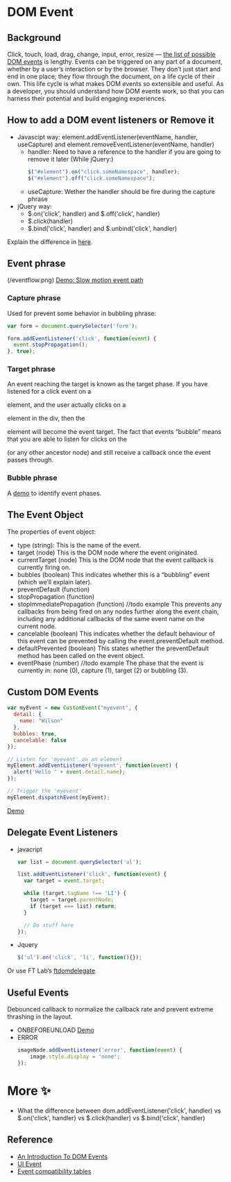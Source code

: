 # DOM Event

## Background
Click, touch, load, drag, change, input, error, resize — [the list of possible DOM events](https://developer.mozilla.org/en-US/docs/Web/API/Event) is lengthy. Events can be triggered on any part of a document, whether by a user’s interaction or by the browser. They don’t just start and end in one place; they flow through the document, on a life cycle of their own. This life cycle is what makes DOM events so extensible and useful. As a developer, you should understand how DOM events work, so that you can harness their potential and build engaging experiences.

## How to add a DOM event listeners or Remove it
* Javascipt way: element.addEventListener(eventName, handler, useCapture) and element.removeEventListener(eventName, handler)
  * handler: Need to have a reference to the handler if you are going to remove it later (While jQuery:)
    ```javascript
    $("#element").on("click.someNamespace", handler);
    $("#element").off("click.someNamespace");
    ```
  * useCapture: Wether the handler should be fire during the capture phrase
* jQuery way:
  * $.on('click', handler) and $.off('click', handler)
  * $.click(handler)
  * $.bind('click', handler) and $.unbind('click', handler)
  
Explain the difference in [here](https://github.com/CristinaWang/DOMEvent/blob/master/Multiple-ways-to-listen-event.md).

## Event phrase
(/eventflow.png)
[Demo: Slow motion event path](http://jsbin.com/exezex/4/edit?css,js,output)

### Capture phrase
Used for prevent some behavior in bubbling phrase:
```javascript
var form = document.querySelector('form');

form.addEventListener('click', function(event) {
  event.stopPropagation();
}, true);
```

### Target phrase
An event reaching the target is known as the target phase.
If you have listened for a click event on a <div> element, and the user actually clicks on a <p> element in the div, then the <p> element will become the event target. The fact that events “bubble” means that you are able to listen for clicks on the <div> (or any other ancestor node) and still receive a callback once the event passes through.

### Bubble phrase


A [demo](http://jsbin.com/unuhec/4/edit?html,css,js,output) to identify event phases. 

## The Event Object
The properties of event object:
* type (string): This is the name of the event.
* target (node)
  This is the DOM node where the event originated.
* currentTarget (node)
  This is the DOM node that the event callback is currently firing on.
* bubbles (boolean)
  This indicates whether this is a “bubbling” event (which we’ll explain later).
* preventDefault (function)
* stopPropagation (function)
* stopImmediatePropagation (function) //todo example
  This prevents any callbacks from being fired on any nodes further along the event chain, including any additional callbacks   of the same event name on the current node.
* cancelable (boolean)
  This indicates whether the default behaviour of this event can be prevented by calling the event.preventDefault method.
* defaultPrevented (boolean)
  This states whether the preventDefault method has been called on the event object.
* eventPhase (number) //todo example
  The phase that the event is currently in: none (0), capture (1), target (2) or bubbling (3).
  
## Custom DOM Events
```javascript
var myEvent = new CustomEvent("myevent", {
  detail: {
    name: "Wilson"
  },
  bubbles: true,
  cancelable: false
});

// Listen for 'myevent' on an element
myElement.addEventListener('myevent', function(event) {
  alert('Hello ' + event.detail.name);
});

// Trigger the 'myevent'
myElement.dispatchEvent(myEvent);
```
[Demo](http://jsbin.com/emuhef/1/edit?html,css,js,output)

## Delegate Event Listeners
* javacript
  ```javascript
  var list = document.querySelector('ul');

  list.addEventListener('click', function(event) {
    var target = event.target;

    while (target.tagName !== 'LI') {
      target = target.parentNode;
      if (target === list) return;
    }

    // Do stuff here
  });
  ```
* Jquery
  ```javascript
  $('ul').on('click', 'li', function(){});
  ```
Or use FT Lab’s [ftdomdelegate](https://github.com/ftlabs/ftdomdelegate)
  

## Useful Events
Debounced callback to normalize the callback rate and prevent extreme thrashing in the layout.
* ONBEFOREUNLOAD [Demo](http://jsbin.com/inelaj/2/edit)
* ERROR
  ```javascript
  imageNode.addEventListener('error', function(event) {
      image.style.display = 'none';
  });
  ```



# More :sparkles: 
* What the difference between dom.addEventListener('click', handler) vs $.on('click', handler) vs $.click(handler) vs $.bind('click', handler)

## Reference
* [An Introduction To DOM Events](https://www.smashingmagazine.com/2013/11/an-introduction-to-dom-events/)
* [UI Event](https://www.w3.org/TR/DOM-Level-3-Events/#dom-event-architecture)
* [Event compatibility tables](https://www.quirksmode.org/dom/events/)







